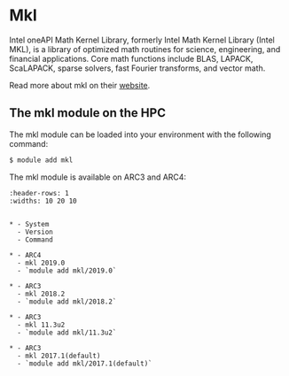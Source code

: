 # Mkl

Intel oneAPI Math Kernel Library, formerly Intel Math Kernel Library (Intel MKL), is a library of optimized math routines for science, engineering, and financial applications. Core math functions include BLAS, LAPACK, ScaLAPACK, sparse solvers, fast Fourier transforms, and vector math.

Read more about mkl on their [website](https://www.intel.com/content/www/us/en/developer/tools/oneapi/onemkl.html).



## The mkl module on the HPC

The mkl module can be loaded into your environment with the following command:

```bash
$ module add mkl
```

The mkl module is available on ARC3 and ARC4:

```{list-table}
:header-rows: 1
:widths: 10 20 10


* - System
  - Version
  - Command

* - ARC4
  - mkl 2019.0
  - `module add mkl/2019.0`

* - ARC3
  - mkl 2018.2
  - `module add mkl/2018.2`

* - ARC3
  - mkl 11.3u2
  - `module add mkl/11.3u2`

* - ARC3
  - mkl 2017.1(default)
  - `module add mkl/2017.1(default)`

```